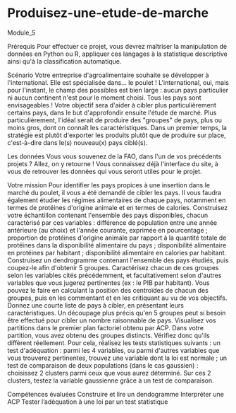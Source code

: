 # Produisez-une-etude-de-marche
Module_5

Prérequis
Pour effectuer ce projet, vous devrez maîtriser la manipulation de données en Python ou R, appliquer ces langages à la statistique descriptive ainsi qu'à la classification automatique.
 
Scénario
Votre entreprise d'agroalimentaire souhaite se développer à l'international. Elle est spécialisée dans... le poulet !
L'international, oui, mais pour l'instant, le champ des possibles est bien large : aucun pays particulier ni aucun continent n'est pour le moment choisi. Tous les pays sont envisageables !
Votre objectif sera d'aider à cibler plus particulièrement certains pays, dans le but d'approfondir ensuite l'étude de marché. Plus particulièrement, l'idéal serait de produire des "groupes" de pays, plus ou moins gros, dont on connaît les caractéristiques.
Dans un premier temps, la stratégie est plutôt d'exporter les produits plutôt que de produire sur place, c'est-à-dire dans le(s) nouveau(x) pays ciblé(s).

Les données
Vous vous souvenez de la FAO, dans l'un de vos précédents projets ? Allez, on y retourne ! Vous connaissez déjà l'interface du site, à vous de retrouver les données qui vous seront utiles pour le projet.

Votre mission
Pour identifier les pays propices à une insertion dans le marché du poulet, il vous a été demandé de cibler les pays. Il vous faudra également étudier les régimes alimentaires de chaque pays, notamment en termes de protéines d'origine animale et en termes de calories.
Construisez votre échantillon contenant l'ensemble des pays disponibles, chacun caractérisé par ces variables :
différence de population entre une année antérieure (au choix) et l'année courante, exprimée en pourcentage ;
proportion de protéines d'origine animale par rapport à la quantité totale de protéines dans la disponibilité alimentaire du pays ;
disponibilité alimentaire en protéines par habitant ;
disponibilité alimentaire en calories par habitant.
Construisez un dendrogramme contenant l'ensemble des pays étudiés, puis coupez-le afin d'obtenir 5 groupes.
Caractérisez chacun de ces groupes selon les variables cités précédemment, et facultativement selon d'autres variables que vous jugerez pertinentes (ex : le PIB par habitant). Vous pouvez le faire en calculant la position des centroïdes de chacun des groupes, puis en les commentant et en les critiquant au vu de vos objectifs.
Donnez une courte liste de pays à cibler, en présentant leurs caractéristiques. Un découpage plus précis qu'en 5 groupes peut si besoin être effectué pour cibler un nombre raisonnable de pays. 
Visualisez vos  partitions dans le premier plan factoriel obtenu par ACP.
Dans votre partition, vous avez obtenu des groupes distincts. Vérifiez donc qu'ils diffèrent réellement. Pour cela, réalisez les tests statistiques suivants :
un test d'adéquation : parmi les 4 variables, ou parmi d'autres variables que vous trouverez pertinentes, trouvez une variable dont la loi est normale ;
un test de comparaison de deux populations (dans le cas gaussien) : choisissez 2 clusters parmi ceux que vous aurez déterminé. Sur ces 2 clusters, testez la variable gaussienne grâce à un test de comparaison.

Compétences évaluées
Construire et lire un dendogramme
Interpréter une ACP
Tester l’adéquation à une loi par un test statistique
